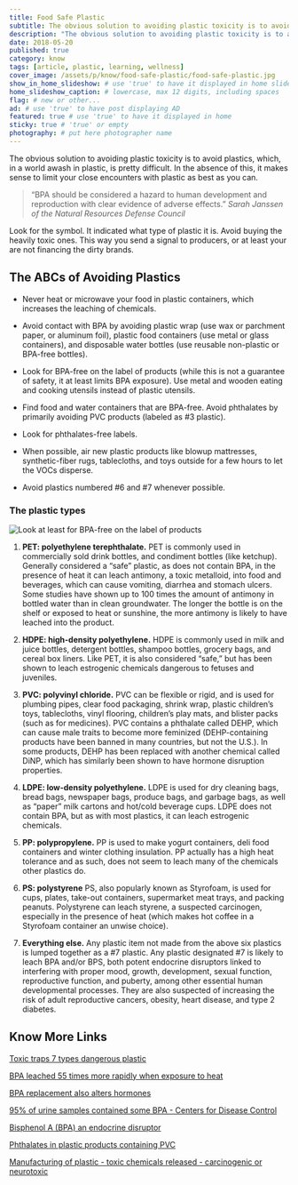 ```yaml
---
title: Food Safe Plastic
subtitle: The obvious solution to avoiding plastic toxicity is to avoid plastics. Reduce damage by picking the least toxic ones.
description: "The obvious solution to avoiding plastic toxicity is to avoid plastics, which, in a world awash in plastic, is pretty difficult. In the absence of this, it..."
date: 2018-05-20
published: true
category: know
tags: [article, plastic, learning, wellness]
cover_image: /assets/p/know/food-safe-plastic/food-safe-plastic.jpg
show_in_home_slideshow: # use 'true' to have it displayed in home slideshow
home_slideshow_caption: # lowercase, max 12 digits, including spaces
flag: # new or other...
ad: # use 'true' to have post displaying AD
featured: true # use 'true' to have it displayed in home
sticky: true # 'true' or empty
photography: # put here photographer name
---
```



The obvious solution to avoiding plastic toxicity is to avoid plastics, which, in a world awash in plastic, is pretty difficult. In the absence of this, it makes sense to limit your close encounters with plastic as best as you can.

>“BPA should be considered a hazard to human development and reproduction with clear evidence of adverse effects.” _Sarah Janssen of the Natural Resources Defense Council_

Look for the symbol. It indicated what type of plastic it is. Avoid buying the heavily toxic ones. This way you send a signal to producers, or at least your are not financing the dirty brands.


## The ABCs of Avoiding Plastics

- Never heat or microwave your food in plastic containers, which increases the leaching of chemicals.

- Avoid contact with BPA by avoiding plastic wrap (use wax or parchment paper, or aluminum foil), plastic food containers (use metal or glass containers), and disposable water bottles (use reusable non-plastic or BPA-free bottles).

- Look for BPA-free on the label of products (while this is not a guarantee of safety, it at least limits BPA exposure). Use metal and wooden eating and cooking utensils instead of plastic utensils.

- Find food and water containers that are BPA-free. Avoid phthalates by primarily avoiding PVC products (labeled as #3 plastic).

- Look for phthalates-free labels.

- When possible, air new plastic products like blowup mattresses, synthetic-fiber rugs, tablecloths, and toys outside for a few hours to let the VOCs disperse.

- Avoid plastics numbered #6 and #7 whenever possible.


### The plastic types

![Look at least for BPA-free on the label of products](/assets/p/know/food-safe-plastic/food-safe-plastic-02.jpg)


1. **PET: polyethylene terephthalate.** PET is commonly used in commercially sold drink bottles, and condiment bottles (like ketchup). Generally considered a “safe” plastic, as does not contain BPA, in the presence of heat it can leach antimony, a toxic metalloid, into food and beverages, which can cause vomiting, diarrhea and stomach ulcers. Some studies have shown up to 100 times the amount of antimony in bottled water than in clean groundwater. The longer the bottle is on the shelf or exposed to heat or sunshine, the more antimony is likely to have leached into the product.

2. **HDPE: high-density polyethylene.** HDPE is commonly used in milk and juice bottles, detergent bottles, shampoo bottles, grocery bags, and cereal box liners. Like PET, it is also considered “safe,” but has been shown to leach estrogenic chemicals dangerous to fetuses and juveniles.

3. **PVC: polyvinyl chloride.** PVC can be flexible or rigid, and is used for plumbing pipes, clear food packaging, shrink wrap, plastic children’s toys, tablecloths, vinyl flooring, children’s play mats, and blister packs (such as for medicines). PVC contains a phthalate called DEHP, which can cause male traits to become more feminized (DEHP-containing products have been banned in many countries, but not the U.S.). In some products, DEHP has been replaced with another chemical called DiNP, which has similarly been shown to have hormone disruption properties.

4. **LDPE: low-density polyethylene.** LDPE is used for dry cleaning bags, bread bags, newspaper bags, produce bags, and garbage bags, as well as “paper” milk cartons and hot/cold beverage cups. LDPE does not contain BPA, but as with most plastics, it can leach estrogenic chemicals.

5. **PP: polypropylene.** PP is used to make yogurt containers, deli food containers and winter clothing insulation. PP actually has a high heat tolerance and as such, does not seem to leach many of the chemicals other plastics do.

6. **PS: polystyrene** PS, also popularly known as Styrofoam, is used for cups, plates, take-out containers, supermarket meat trays, and packing peanuts. Polystyrene can leach styrene, a suspected carcinogen, especially in the presence of heat (which makes hot coffee in a Styrofoam container an unwise choice).

7. **Everything else.** Any plastic item not made from the above six plastics is lumped together as a #7 plastic. Any plastic designated #7 is likely to leach BPA and/or BPS, both potent endocrine disruptors linked to interfering with proper mood, growth, development, sexual function, reproductive function, and puberty, among other essential human developmental processes. They are also suspected of increasing the risk of adult reproductive cancers, obesity, heart disease, and type 2 diabetes.




## Know More Links

[Toxic traps 7 types dangerous plastic](https://www.alternet.org/personal-health/toxic-traps-when-these-7-types-plastic-are-dangerous)

[BPA leached 55 times more rapidly when exposure to heat](https://www.sciencedaily.com/releases/2008/01/080130092108.htm)

[BPA replacement also alters hormones](https://www.scientificamerican.com/article/bpa-replacement-also-alters-hormones/)

[95% of urine samples contained some BPA - Centers for Disease Control](https://www.niehs.nih.gov/health/topics/agents/sya-bpa/)

[Bisphenol A (BPA) an endocrine disruptor](https://www.ncbi.nlm.nih.gov/pubmed/21605673)

[Phthalates in plastic products containing PVC](https://www.cdc.gov/biomonitoring/Phthalates_FactSheet.html)

[Manufacturing of plastic - toxic chemicals released - carcinogenic or neurotoxic](https://ecologycenter.org/plastics/ptf/report3/)
